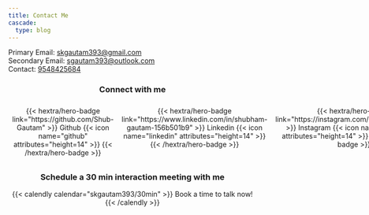 ```yaml
---
title: Contact Me
cascade:
  type: blog
---
```



<style>
  .container{
    display: grid ;
  }

  @media (min-width: 600px) {
    .ccss { grid-template-columns: repeat(5, 1fr); 
            text-align: left;
    }
  }
</style>


Primary Email: <a href="mailto:skgautam393@gmail.com" >skgautam393@gmail.com</a><br>
Secondary Email: <a href="mailto:sgautam393@outlook.com" >sgautam393@outlook.com</a><br>
Contact: <a class="text-decoration-none" href="tel:9548425684">9548425684</a>


<h3 style="text-align: center;">
Connect with me
</h3>



<div style="text-align: center; margin-top: 1em;" class="container ccss">
<div style="margin: 8px;" class="cc">
{{< hextra/hero-badge link="https://github.com/Shub-Gautam" >}}
  <span>Github</span>
  {{< icon name="github" attributes="height=14" >}}
{{< /hextra/hero-badge >}}
</div>
<div style="margin: 8px;">
{{< hextra/hero-badge link="https://www.linkedin.com/in/shubham-gautam-156b501b9" >}}
  <span>Linkedin</span>
  {{< icon name="linkedin" attributes="height=14" >}}
{{< /hextra/hero-badge >}}
</div>
<div style="margin: 8px;">
{{< hextra/hero-badge link="https://instagram.com/shubhamgautam__" >}}
  <span>Instagram</span>
  {{< icon name="instagram" attributes="height=14" >}}
{{< /hextra/hero-badge >}}
</div>
<div style="margin: 8px;">
{{< hextra/hero-badge link="https://leetcode.com/sgautam393/" >}}
  <span>Leetcode</span>
  {{< icon name="code" attributes="height=14" >}}
{{< /hextra/hero-badge >}}
</div>
<div style="margin: 8px;">
{{< hextra/hero-badge link="https://codeforces.com/profile/sgautamm" >}}
  <span>Codeforces</span>
  {{< icon name="code" attributes="height=14" >}}
{{< /hextra/hero-badge >}}
</div>
</div>


<h3 style="text-align: center;">
Schedule a 30 min interaction meeting with me 
</h3>
<div class="w-50" style="margin-right:auto; margin-left:auto; text-align:center;">
{{< calendly calendar="skgautam393/30min" >}}
  Book a time to talk now!
{{< /calendly >}}
<div>
